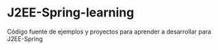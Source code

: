 J2EE-Spring-learning
====================

Código fuente de ejemplos y proyectos para aprender a desarrollar para J2EE-Spring